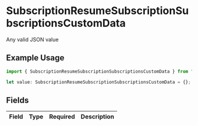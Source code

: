 # SubscriptionResumeSubscriptionSubscriptionsCustomData

Any valid JSON value

## Example Usage

```typescript
import { SubscriptionResumeSubscriptionSubscriptionsCustomData } from "open-billing/models/operations";

let value: SubscriptionResumeSubscriptionSubscriptionsCustomData = {};
```

## Fields

| Field       | Type        | Required    | Description |
| ----------- | ----------- | ----------- | ----------- |